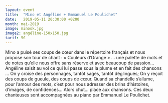 ```yaml
---
layout: event
title:  "Mino et Angéline + Emmanuel Le Poulichet"
date:   2019-05-11 20:30:00 +0200
month: mai-2019
image: minook.jpg
image2: angéline-150x150.jpg
tarif: 5€
---
```


Mino a puisé ses coups de cœur dans le répertoire français et nous propose son tour de chant : « Couleurs d’Orange » ... une palette de mots et de notes qu’elle nous offre sans réserve et avec beaucoup de passion... Angéline saisit au vol ce qui lui passe sous la plume et en fait des chansons ... On y croise des personnages, tantôt sages, tantôt déglingués; On y reçoit des coups de gueule, des coups de cœur. Quand sa chandelle s’allume, pour l’amour des mots, c’est pour nous adresser des brins d’histoires, d’images, de confidences… Alors chut... place aux chansons. Ces deux chanteuses sont accompagnées au piano par Emmanuel Le Poulichet.
